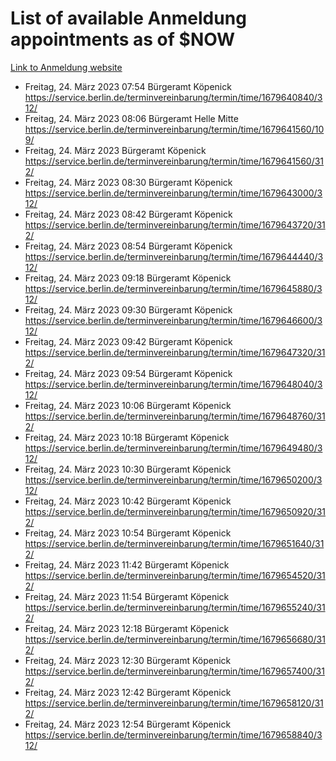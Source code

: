 # List of available Anmeldung appointments as of $NOW
[Link to Anmeldung website](https://service.berlin.de/terminvereinbarung/termin/tag.php?termin=1&anliegen[]=120686&dienstleisterlist=122210,122217,327316,122219,327312,122227,327314,122231,327346,122243,327348,122254,122252,329742,122260,329745,122262,329748,122271,327278,122273,327274,122277,327276,330436,122280,327294,122282,327290,122284,327292,122291,327270,122285,327266,122286,327264,122296,327268,150230,329760,122297,327286,122294,327284,122312,329763,122314,329775,122304,327330,122311,327334,122309,327332,317869,122281,327352,122279,329772,122283,122276,327324,122274,327326,122267,329766,122246,327318,122251,327320,122257,327322,122208,327298,122226,327300&herkunft=http%3A%2F%2Fservice.berlin.de%2Fdienstleistung%2F120686%2F)
- Freitag, 24. März 2023 07:54 Bürgeramt Köpenick https://service.berlin.de/terminvereinbarung/termin/time/1679640840/312/
- Freitag, 24. März 2023 08:06 Bürgeramt Helle Mitte https://service.berlin.de/terminvereinbarung/termin/time/1679641560/109/
- Freitag, 24. März 2023  Bürgeramt Köpenick https://service.berlin.de/terminvereinbarung/termin/time/1679641560/312/
- Freitag, 24. März 2023 08:30 Bürgeramt Köpenick https://service.berlin.de/terminvereinbarung/termin/time/1679643000/312/
- Freitag, 24. März 2023 08:42 Bürgeramt Köpenick https://service.berlin.de/terminvereinbarung/termin/time/1679643720/312/
- Freitag, 24. März 2023 08:54 Bürgeramt Köpenick https://service.berlin.de/terminvereinbarung/termin/time/1679644440/312/
- Freitag, 24. März 2023 09:18 Bürgeramt Köpenick https://service.berlin.de/terminvereinbarung/termin/time/1679645880/312/
- Freitag, 24. März 2023 09:30 Bürgeramt Köpenick https://service.berlin.de/terminvereinbarung/termin/time/1679646600/312/
- Freitag, 24. März 2023 09:42 Bürgeramt Köpenick https://service.berlin.de/terminvereinbarung/termin/time/1679647320/312/
- Freitag, 24. März 2023 09:54 Bürgeramt Köpenick https://service.berlin.de/terminvereinbarung/termin/time/1679648040/312/
- Freitag, 24. März 2023 10:06 Bürgeramt Köpenick https://service.berlin.de/terminvereinbarung/termin/time/1679648760/312/
- Freitag, 24. März 2023 10:18 Bürgeramt Köpenick https://service.berlin.de/terminvereinbarung/termin/time/1679649480/312/
- Freitag, 24. März 2023 10:30 Bürgeramt Köpenick https://service.berlin.de/terminvereinbarung/termin/time/1679650200/312/
- Freitag, 24. März 2023 10:42 Bürgeramt Köpenick https://service.berlin.de/terminvereinbarung/termin/time/1679650920/312/
- Freitag, 24. März 2023 10:54 Bürgeramt Köpenick https://service.berlin.de/terminvereinbarung/termin/time/1679651640/312/
- Freitag, 24. März 2023 11:42 Bürgeramt Köpenick https://service.berlin.de/terminvereinbarung/termin/time/1679654520/312/
- Freitag, 24. März 2023 11:54 Bürgeramt Köpenick https://service.berlin.de/terminvereinbarung/termin/time/1679655240/312/
- Freitag, 24. März 2023 12:18 Bürgeramt Köpenick https://service.berlin.de/terminvereinbarung/termin/time/1679656680/312/
- Freitag, 24. März 2023 12:30 Bürgeramt Köpenick https://service.berlin.de/terminvereinbarung/termin/time/1679657400/312/
- Freitag, 24. März 2023 12:42 Bürgeramt Köpenick https://service.berlin.de/terminvereinbarung/termin/time/1679658120/312/
- Freitag, 24. März 2023 12:54 Bürgeramt Köpenick https://service.berlin.de/terminvereinbarung/termin/time/1679658840/312/
